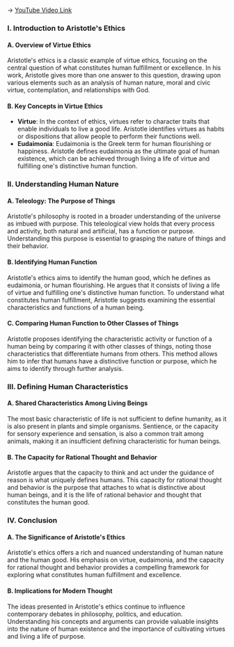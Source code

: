 -> [YouTube Video Link](https://www.youtube.com/watch?v=hq65r-yAtzg&list=PLdLiRaajwSXSCRO9OwI0M9kfgcsPwq4gH&index=22&pp=iAQB)

### I. Introduction to Aristotle's Ethics
#### A. Overview of Virtue Ethics

Aristotle's ethics is a classic example of virtue ethics, focusing on the central question of what constitutes human fulfillment or excellence. In his work, Aristotle gives more than one answer to this question, drawing upon various elements such as an analysis of human nature, moral and civic virtue, contemplation, and relationships with God.

#### B. Key Concepts in Virtue Ethics

*   **Virtue**: In the context of ethics, virtues refer to character traits that enable individuals to live a good life. Aristotle identifies virtues as habits or dispositions that allow people to perform their functions well.
*   **Eudaimonia**: Eudaimonia is the Greek term for human flourishing or happiness. Aristotle defines eudaimonia as the ultimate goal of human existence, which can be achieved through living a life of virtue and fulfilling one's distinctive human function.

### II. Understanding Human Nature
#### A. Teleology: The Purpose of Things

Aristotle's philosophy is rooted in a broader understanding of the universe as imbued with purpose. This teleological view holds that every process and activity, both natural and artificial, has a function or purpose. Understanding this purpose is essential to grasping the nature of things and their behavior.

#### B. Identifying Human Function

Aristotle's ethics aims to identify the human good, which he defines as eudaimonia, or human flourishing. He argues that it consists of living a life of virtue and fulfilling one's distinctive human function. To understand what constitutes human fulfillment, Aristotle suggests examining the essential characteristics and functions of a human being.

#### C. Comparing Human Function to Other Classes of Things

Aristotle proposes identifying the characteristic activity or function of a human being by comparing it with other classes of things, noting those characteristics that differentiate humans from others. This method allows him to infer that humans have a distinctive function or purpose, which he aims to identify through further analysis.

### III. Defining Human Characteristics
#### A. Shared Characteristics Among Living Beings

The most basic characteristic of life is not sufficient to define humanity, as it is also present in plants and simple organisms. Sentience, or the capacity for sensory experience and sensation, is also a common trait among animals, making it an insufficient defining characteristic for human beings.

#### B. The Capacity for Rational Thought and Behavior

Aristotle argues that the capacity to think and act under the guidance of reason is what uniquely defines humans. This capacity for rational thought and behavior is the purpose that attaches to what is distinctive about human beings, and it is the life of rational behavior and thought that constitutes the human good.

### IV. Conclusion
#### A. The Significance of Aristotle's Ethics

Aristotle's ethics offers a rich and nuanced understanding of human nature and the human good. His emphasis on virtue, eudaimonia, and the capacity for rational thought and behavior provides a compelling framework for exploring what constitutes human fulfillment and excellence.

#### B. Implications for Modern Thought

The ideas presented in Aristotle's ethics continue to influence contemporary debates in philosophy, politics, and education. Understanding his concepts and arguments can provide valuable insights into the nature of human existence and the importance of cultivating virtues and living a life of purpose.
